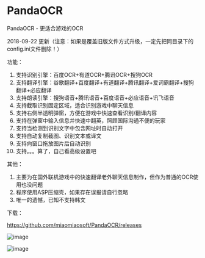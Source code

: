 # PandaOCR
PandaOCR - 更适合游戏的OCR

2018-09-22 更新（注意：如果是覆盖旧版文件方式升级，一定先把同目录下的config.ini文件删除！）

功能：
01. 支持识别引擎：百度OCR+有道OCR+腾讯OCR+搜狗OCR
02. 支持翻译引擎：谷歌翻译+百度翻译+有道翻译+腾讯翻译+爱词霸翻译+搜狗翻译+必应翻译
03. 支持朗读引擎：搜狗语音+腾讯语音+百度语音+必应语音+讯飞语音
04. 支持截取识别固定区域，适合识别游戏中聊天信息
05. 支持右侧半透明弹窗，方便在游戏中快速查看识别/翻译内容
06. 支持在弹窗中输入信息并快速中翻英，照顾国际沟通不便的玩家
07. 支持当检测到识别文字中包含网址时自动打开
08. 支持自动复制截图、识别文本或译文
09. 支持向窗口拖放图片后自动识别
10. 支持。。。算了，自己看高级设置吧

其他：
01. 主要为在国外联机游戏中的快速翻译老外聊天信息制作，但作为普通的OCR使用也没问题
02. 程序使用ASP压缩壳，如果存在误报请自行忽略
03. 唯一的遗憾，已知不支持韩文

下载：

https://github.com/miaomiaosoft/PandaOCR/releases

![image](https://raw.githubusercontent.com/miaomiaosoft/PandaOCR/master/images/002.png)

![image](https://raw.githubusercontent.com/miaomiaosoft/PandaOCR/master/images/001.jpg)
